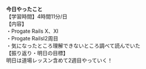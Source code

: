 **今日やったこと**<br>
【学習時間】4時間11分/日<br>
【内容】<br>
・Progate Rails Ⅹ、Ⅺ<br>
・Progate RailsⅠ2周目<br>
・気になったところ理解できないところ調べて読んでいた<br>
【振り返り・明日の目標】<br>
明日は道場レッスン含めて2週目やっていく！<br>